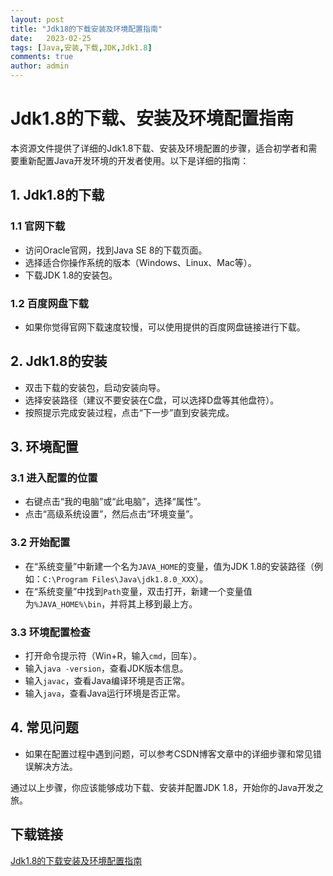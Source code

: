 ```yaml
---
layout: post
title: "Jdk18的下载安装及环境配置指南"
date:   2023-02-25
tags: [Java,安装,下载,JDK,Jdk1.8]
comments: true
author: admin
---
```

# Jdk1.8的下载、安装及环境配置指南

本资源文件提供了详细的Jdk1.8下载、安装及环境配置的步骤，适合初学者和需要重新配置Java开发环境的开发者使用。以下是详细的指南：

## 1. Jdk1.8的下载

### 1.1 官网下载
- 访问Oracle官网，找到Java SE 8的下载页面。
- 选择适合你操作系统的版本（Windows、Linux、Mac等）。
- 下载JDK 1.8的安装包。

### 1.2 百度网盘下载
- 如果你觉得官网下载速度较慢，可以使用提供的百度网盘链接进行下载。

## 2. Jdk1.8的安装

- 双击下载的安装包，启动安装向导。
- 选择安装路径（建议不要安装在C盘，可以选择D盘等其他盘符）。
- 按照提示完成安装过程，点击“下一步”直到安装完成。

## 3. 环境配置

### 3.1 进入配置的位置
- 右键点击“我的电脑”或“此电脑”，选择“属性”。
- 点击“高级系统设置”，然后点击“环境变量”。

### 3.2 开始配置
- 在“系统变量”中新建一个名为`JAVA_HOME`的变量，值为JDK 1.8的安装路径（例如：`C:\Program Files\Java\jdk1.8.0_XXX`）。
- 在“系统变量”中找到`Path`变量，双击打开，新建一个变量值为`%JAVA_HOME%\bin`，并将其上移到最上方。

### 3.3 环境配置检查
- 打开命令提示符（Win+R，输入`cmd`，回车）。
- 输入`java -version`，查看JDK版本信息。
- 输入`javac`，查看Java编译环境是否正常。
- 输入`java`，查看Java运行环境是否正常。

## 4. 常见问题

- 如果在配置过程中遇到问题，可以参考CSDN博客文章中的详细步骤和常见错误解决方法。

通过以上步骤，你应该能够成功下载、安装并配置JDK 1.8，开始你的Java开发之旅。

## 下载链接

[Jdk1.8的下载安装及环境配置指南](https://pan.quark.cn/s/74dc78dc96cc)